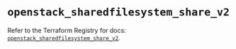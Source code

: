 # `openstack_sharedfilesystem_share_v2`

Refer to the Terraform Registry for docs: [`openstack_sharedfilesystem_share_v2`](https://registry.terraform.io/providers/terraform-provider-openstack/openstack/1.54.1/docs/resources/sharedfilesystem_share_v2).
